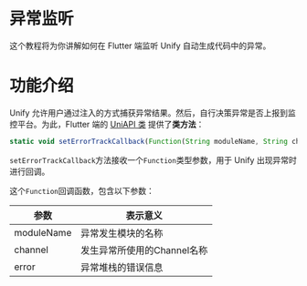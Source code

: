 # 异常监听

这个教程将为你讲解如何在 Flutter 端监听 Unify 自动生成代码中的异常。

# 功能介绍

Unify 允许用户通过注入的方式捕获异常结果。然后，自行决策异常是否上报到监控平台。为此，Flutter 端的 [UniAPI 类](5.UniApi.md) 提供了**类方法**：

```javascript
static void setErrorTrackCallback(Function(String moduleName, String channel, String error) newCallback);
```
`setErrorTrackCallback`方法接收一个`Function`类型参数，用于 Unify 出现异常时进行回调。

这个`Function`回调函数，包含以下参数：

|  参数   |   表示意义   |  
| ------ | ------ |
|moduleName|异常发生模块的名称|
|channel|发生异常所使用的Channel名称|
|error|异常堆栈的错误信息|
